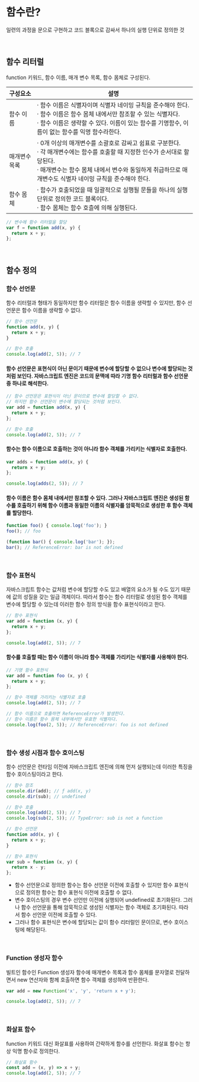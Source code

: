 # 함수란?
일련의 과정을 문으로 구현하고 코드 블록으로 감싸서 하나의 실행 단위로 정의한 것


<br/>


## 함수 리터럴
function 키워드, 함수 이름, 매개 변수 목록, 함수 몸체로 구성된다.


| 구성요소 | 설명 |
| --- | --- |
| 함수 이름 | · 함수 이름은 식별자이며 식별자 네이밍 규칙을 준수해야 한다. <br/> · 함수 이름은 함수 몸체 내에서만 참조할 수 있는 식별자다. <br/> · 함수 이름은 생략할 수 있다. 이름이 있는 함수를 기명함수, 이름이 없는 함수를 익명 함수라한다. |
| 매개변수 목록 | · 0개 이상의 매개변수를 소괄호로 감싸고 쉼표로 구분한다. <br/> · 각 매개변수에는 함수를 호출할 때 지정한 인수가 순서대로 할당된다. <br/> · 매개변수는 함수 몸체 내에서 변수와 동일하게 취급하므로 매개변수도 식별자 네이밍 규칙을 준수해야 한다. |
| 함수 몸체 | · 함수가 호출되었을 때 일괄적으로 실행될 문들을 하나의 실행 단위로 정의한 코드 블록이다. <br/> · 함수 몸체는 함수 호츨에 의해 실행된다. |


```javascript
// 변수에 함수 리터럴을 할당
var f = function add(x, y) {
  return x + y;
};
```


<br/>


## 함수 정의
### 함수 선언문 
함수 리터럴과 형태가 동일하지만 함수 리터럴은 함수 이름을 생략할 수 있지만, 함수 선언문은 함수 이름을 생략할 수 없다.
```javascript
// 함수 선언문
function add(x, y) {
  return x + y;
}

// 함수 호출
console.log(add(2, 5)); // 7
```
#### 함수 선언문은 표현식이 아닌 문이기 때문에 변수에 할당할 수 없으나 변수에 할당되는 것처럼 보인다. 자바스크립트 엔진은 코드의 문맥에 따라 기명 함수 리터럴과 함수 선언문 중 하나로 해석한다.
```javascript
// 함수 선언문은 표현식이 아닌 문이므로 변수에 할당할 수 없다.
// 하지만 함수 선언문이 변수에 할당되는 것처럼 보인다.
var add = function add(x, y) {
  return x + y;
};

// 함수 호출
console.log(add(2, 5)); // 7
```

#### 함수는 함수 이름으로 호출하는 것이 아니라 함수 객체를 가리키는 식별자로 호출한다.
```javascript
var adds = function add(x, y) {
  return x + y;
};

console.log(adds(2, 5)); // 7
```

#### 함수 이름은 함수 몸체 내에서만 참조할 수 있다. 그러나 자바스크립트 엔진은 생성된 함수를 호출하기 위해 함수 이름과 동일한 이름의 식별자를 암묵적으로 생성한 후 함수 객체를 할당한다.
```javascript
function foo() { console.log('foo'); }
foo(); // foo

(function bar() { console.log('bar'); });
bar(); // ReferenceError: bar is not defined
```

<br/>


### 함수 표현식
자바스크립트 함수는 값처럼 변수에 할당할 수도 있고 배열의 요소가 될 수도 있기 때문에 값의 성질을 갖는 일급 객체이다. 따라서 함수는 함수 리터럴로 생성된 함수 객체를 변수에 할당할 수 있는데 이러한 함수 정의 방식을 함수 표현식이라고 한다.
```javascript
// 함수 표현식
var add = function (x, y) {
  return x + y;
};

console.log(add(2, 5)); // 7
```
#### 함수를 호출할 때는 함수 이름이 아니라 함수 객체를 가리키는 식별자를 사용해야 한다.
```javascript
// 기명 함수 표현식
var add = function foo (x, y) {
  return x + y;
};

// 함수 객체를 가리키는 식별자로 호출
console.log(add(2, 5)); // 7

// 함수 이름으로 호출하면 ReferenceError가 발생한다.
// 함수 이름은 함수 몸체 내부에서만 유효한 식별자다.
console.log(foo(2, 5)); // ReferenceError: foo is not defined
```

<br/>


### 함수 생성 시점과 함수 호이스팅
함수 선언문은 런타임 이전에 자바스크립트 엔진에 의해 먼저 실행되는데 이러한 특징을 함수 호이스팅이라고 한다.
```javascript
// 함수 참조
console.dir(add); // ƒ add(x, y)
console.dir(sub); // undefined

// 함수 호출
console.log(add(2, 5)); // 7
console.log(sub(2, 5)); // TypeError: sub is not a function

// 함수 선언문
function add(x, y) {
  return x + y;
}

// 함수 표현식
var sub = function (x, y) {
  return x - y;
};
```
- 함수 선언문으로 정의한 함수는 함수 선언문 이전에 호출할 수 있지만 함수 표현식으로 정의한 함수는 함수 표현식 이전에 호출할 수 없다. 
- 변수 호이스팅의 경우 변수 선언만 이전에 실행되어 undefined로 초기화된다. 그러나 함수 선언문을 통해 암묵적으로 생성된 식별자는 함수 객체로 초기화된다. 따라서 함수 선언문 이전에 호출할 수 있다. 
- 그러나 함수 표현식은 변수에 할당되는 값이 함수 리터럴인 문이므로, 변수 호이스팅에 해당된다.


<br/>


### Function 생성자 함수
빌트인 함수인 Function 생성자 함수에 매개변수 목록과 함수 몸체를 문자열로 전달하면서 new 연산자와 함께 호출하면 함수 객체를 생성하여 반환한다. 
```javascript
var add = new Function('x', 'y', 'return x + y');

console.log(add(2, 5)); // 7
```


<br/>


### 화살표 함수
function 키워드 대신 화살표를 사용하여 간략하게 함수를 선언한다. 화살표 함수는 항상 익명 함수로 정의한다.
```javascript
// 화살표 함수
const add = (x, y) => x + y;
console.log(add(2, 5)); // 7
```
